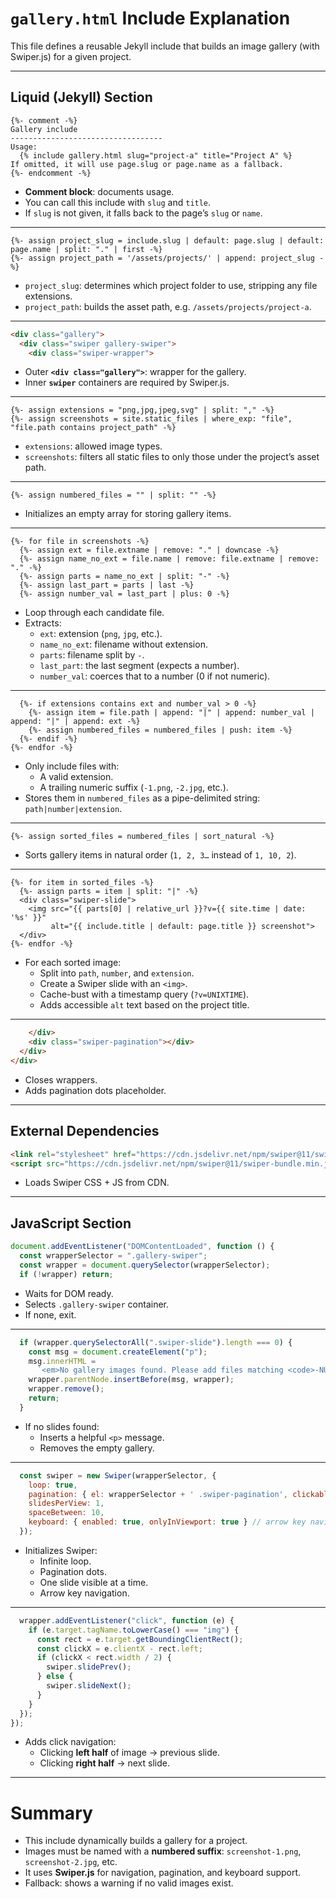 # `gallery.html` Include Explanation

This file defines a reusable Jekyll include that builds an image gallery (with Swiper.js) for a given project.

---

## Liquid (Jekyll) Section

```liquid
{%- comment -%}
Gallery include
----------------------------------
Usage:
  {% include gallery.html slug="project-a" title="Project A" %}
If omitted, it will use page.slug or page.name as a fallback.
{%- endcomment -%}
```

- **Comment block**: documents usage.
- You can call this include with `slug` and `title`.
- If `slug` is not given, it falls back to the page’s `slug` or `name`.

---

```liquid
{%- assign project_slug = include.slug | default: page.slug | default: page.name | split: "." | first -%}
{%- assign project_path = '/assets/projects/' | append: project_slug -%}
```

- `project_slug`: determines which project folder to use, stripping any file extensions.
- `project_path`: builds the asset path, e.g. `/assets/projects/project-a`.

---

```html
<div class="gallery">
  <div class="swiper gallery-swiper">
    <div class="swiper-wrapper">
```
- Outer **`<div class="gallery">`**: wrapper for the gallery.
- Inner **`swiper`** containers are required by Swiper.js.

---

```liquid
{%- assign extensions = "png,jpg,jpeg,svg" | split: "," -%}
{%- assign screenshots = site.static_files | where_exp: "file", "file.path contains project_path" -%}
```

- `extensions`: allowed image types.
- `screenshots`: filters all static files to only those under the project’s asset path.

---

```liquid
{%- assign numbered_files = "" | split: "" -%}
```
- Initializes an empty array for storing gallery items.

---

```liquid
{%- for file in screenshots -%}
  {%- assign ext = file.extname | remove: "." | downcase -%}
  {%- assign name_no_ext = file.name | remove: file.extname | remove: "." -%}
  {%- assign parts = name_no_ext | split: "-" -%}
  {%- assign last_part = parts | last -%}
  {%- assign number_val = last_part | plus: 0 -%}
```
- Loop through each candidate file.
- Extracts:
  - `ext`: extension (`png`, `jpg`, etc.).
  - `name_no_ext`: filename without extension.
  - `parts`: filename split by `-`.
  - `last_part`: the last segment (expects a number).
  - `number_val`: coerces that to a number (0 if not numeric).

---

```liquid
  {%- if extensions contains ext and number_val > 0 -%}
    {%- assign item = file.path | append: "|" | append: number_val | append: "|" | append: ext -%}
    {%- assign numbered_files = numbered_files | push: item -%}
  {%- endif -%}
{%- endfor -%}
```
- Only include files with:
  - A valid extension.
  - A trailing numeric suffix (`-1.png`, `-2.jpg`, etc.).
- Stores them in `numbered_files` as a pipe-delimited string:  
  `path|number|extension`.

---

```liquid
{%- assign sorted_files = numbered_files | sort_natural -%}
```
- Sorts gallery items in natural order (`1, 2, 3…` instead of `1, 10, 2`).

---

```liquid
{%- for item in sorted_files -%}
  {%- assign parts = item | split: "|" -%}
  <div class="swiper-slide">
    <img src="{{ parts[0] | relative_url }}?v={{ site.time | date: '%s' }}"
         alt="{{ include.title | default: page.title }} screenshot">
  </div>
{%- endfor -%}
```
- For each sorted image:
  - Split into `path`, `number`, and `extension`.
  - Create a Swiper slide with an `<img>`.
  - Cache-bust with a timestamp query (`?v=UNIXTIME`).
  - Adds accessible `alt` text based on the project title.

---

```html
    </div>
    <div class="swiper-pagination"></div>
  </div>
</div>
```
- Closes wrappers.
- Adds pagination dots placeholder.

---

## External Dependencies

```html
<link rel="stylesheet" href="https://cdn.jsdelivr.net/npm/swiper@11/swiper-bundle.min.css" />
<script src="https://cdn.jsdelivr.net/npm/swiper@11/swiper-bundle.min.js"></script>
```
- Loads Swiper CSS + JS from CDN.

---

## JavaScript Section

```js
document.addEventListener("DOMContentLoaded", function () {
  const wrapperSelector = ".gallery-swiper";
  const wrapper = document.querySelector(wrapperSelector);
  if (!wrapper) return;
```
- Waits for DOM ready.
- Selects `.gallery-swiper` container.
- If none, exit.

---

```js
  if (wrapper.querySelectorAll(".swiper-slide").length === 0) {
    const msg = document.createElement("p");
    msg.innerHTML =
      `<em>No gallery images found. Please add files matching <code>-NUMBER.png|.jpg|.jpeg|.svg</code> to <code>{{ project_path }}</code>.</em>`;
    wrapper.parentNode.insertBefore(msg, wrapper);
    wrapper.remove();
    return;
  }
```
- If no slides found:
  - Inserts a helpful `<p>` message.
  - Removes the empty gallery.

---

```js
  const swiper = new Swiper(wrapperSelector, {
    loop: true,
    pagination: { el: wrapperSelector + ' .swiper-pagination', clickable: true },
    slidesPerView: 1,
    spaceBetween: 10,
    keyboard: { enabled: true, onlyInViewport: true } // arrow key navigation
  });
```
- Initializes Swiper:
  - Infinite loop.
  - Pagination dots.
  - One slide visible at a time.
  - Arrow key navigation.

---

```js
  wrapper.addEventListener("click", function (e) {
    if (e.target.tagName.toLowerCase() === "img") {
      const rect = e.target.getBoundingClientRect();
      const clickX = e.clientX - rect.left;
      if (clickX < rect.width / 2) {
        swiper.slidePrev();
      } else {
        swiper.slideNext();
      }
    }
  });
});
```
- Adds click navigation:
  - Clicking **left half** of image → previous slide.
  - Clicking **right half** → next slide.

---

# Summary

- This include dynamically builds a gallery for a project.
- Images must be named with a **numbered suffix**: `screenshot-1.png`, `screenshot-2.jpg`, etc.
- It uses **Swiper.js** for navigation, pagination, and keyboard support.
- Fallback: shows a warning if no valid images exist.
